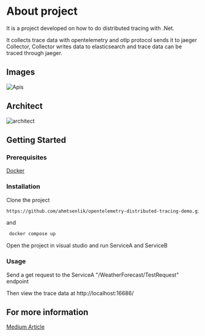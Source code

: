 
# About project

It is a project developed on how to do distributed tracing with .Net.

It collects trace data with opentelemetry and otlp protocol sends it to jaeger Collector, Collector writes data to elasticsearch and trace data can be traced through jaeger.


## Images

![Apis](https://user-images.githubusercontent.com/85018412/205777116-f72e9796-ff18-45f9-9558-0ff1fa55c9a9.PNG)



## Architect
![architect](https://user-images.githubusercontent.com/85018412/205777218-dcbbdc8e-94b4-4891-be38-627c60dc538c.png)
## Getting Started

### Prerequisites
[Docker](https://www.docker.com/)

### Installation

Clone the project
```bash
https://github.com/ahmtsenlik/opentelemetry-distributed-tracing-demo.git
```
and
 ```bash
  docker compose up
```

Open the project in visual studio and run ServiceA and ServiceB

### Usage
Send a get request to the ServiceA "/WeatherForecast/TestRequest" endpoint

Then view the trace data at http://localhost:16686/
## For more information

[Medium Article](https://medium.com/sabancidx/open-telemetry-ile-tracing-f3bdfdce9fb7)
